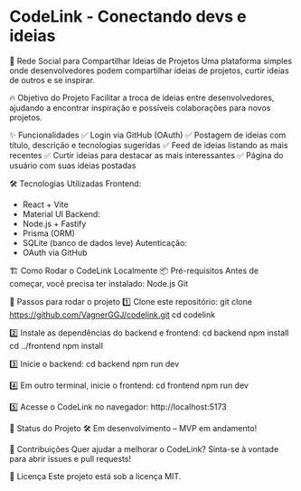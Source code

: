 # CodeLink - Conectando devs e ideias

🚀 Rede Social para Compartilhar Ideias de Projetos
Uma plataforma simples onde desenvolvedores podem compartilhar ideias de projetos, curtir ideias de outros e se inspirar.

🔥 Objetivo do Projeto
Facilitar a troca de ideias entre desenvolvedores, ajudando a encontrar inspiração e possíveis colaborações para novos projetos.

✨ Funcionalidades
✅ Login via GitHub (OAuth)
✅ Postagem de ideias com título, descrição e tecnologias sugeridas
✅ Feed de ideias listando as mais recentes
✅ Curtir ideias para destacar as mais interessantes
✅ Página do usuário com suas ideias postadas

🛠 Tecnologias Utilizadas
Frontend:
 - React + Vite
 - Material UI
Backend:
 - Node.js + Fastify
 - Prisma (ORM)
 - SQLite (banco de dados leve)
Autenticação:
 - OAuth via GitHub

🏗 Como Rodar o CodeLink Localmente
📦 Pré-requisitos
Antes de começar, você precisa ter instalado:
  Node.js
  Git

🚀 Passos para rodar o projeto
1️⃣ Clone este repositório:
  git clone https://github.com/VagnerGGJ/codelink.git
  cd codelink

2️⃣ Instale as dependências do backend e frontend:
  cd backend
  npm install
  cd ../frontend
  npm install

3️⃣ Inicie o backend:
  cd backend
  npm run dev

4️⃣ Em outro terminal, inicie o frontend:
  cd frontend
  npm run dev

5️⃣ Acesse o CodeLink no navegador:
  http://localhost:5173

🚧 Status do Projeto
🛠 Em desenvolvimento – MVP em andamento!

🎯 Contribuições
Quer ajudar a melhorar o CodeLink? Sinta-se à vontade para abrir issues e pull requests!

📜 Licença
Este projeto está sob a licença MIT.
